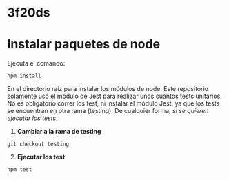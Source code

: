 # 3f20ds

# Instalar paquetes de node
Ejecuta el comando:
```
npm install
```
En el directorio raíz para instalar los módulos de node.
Este repositorio solamente usó el módulo de Jest para realizar unos cuantos tests unitarios. No es obligatorio correr los test, ni instalar el módulo Jest, ya que los tests se encuentran en otra rama (testing). De cualquier forma, *si se quieren ejecutar los tests*:
1. **Cambiar a la rama de testing**
```
git checkout testing
```
2. **Ejecutar los test**
```
npm test
```
